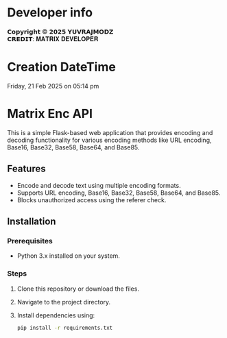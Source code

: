 # Developer info

𝗖𝗼𝗽𝘆𝗿𝗶𝗴𝗵𝘁 © 𝟮𝟬𝟮𝟱 𝗬𝗨𝗩𝗥𝗔𝗝𝗠𝗢𝗗𝗭   
 𝗖𝗥𝗘𝗗𝗜𝗧: 𝐌𝐀𝐓𝐑𝐈𝐗 𝐃𝐄𝐕𝐄𝐋𝐎𝐏𝐄𝐑

# Creation DateTime

Friday, 21 Feb 2025 on 05:14 pm

# Matrix Enc API

This is a simple Flask-based web application that provides encoding and decoding functionality for various encoding methods like URL encoding, Base16, Base32, Base58, Base64, and Base85.

## Features
- Encode and decode text using multiple encoding formats.
- Supports URL encoding, Base16, Base32, Base58, Base64, and Base85.
- Blocks unauthorized access using the referer check.

## Installation

### Prerequisites
- Python 3.x installed on your system.

### Steps
1. Clone this repository or download the files.
2. Navigate to the project directory.
3. Install dependencies using:

   ```sh
   pip install -r requirements.txt
